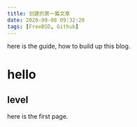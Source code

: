 ```yaml
---
title: 创建的第一篇文章
date: 2020-09-08 09:32:20
tags: [FreeBSD, Github]
---
```


here is the guide, how to build up this blog.

# hello

## level

here is the first page.

